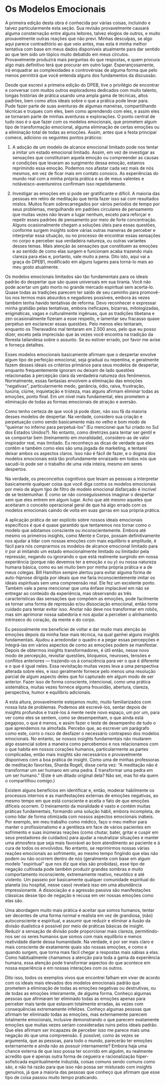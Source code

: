 # Os Modelos Emocionais

A primeira edição desta obra é conhecida por várias coisas, incluindo e talvez particularmente esta seção. Sua revisão provavelmente causará alguma consternação entre alguns leitores, talvez elogios de outros, e muito provavelmente outras reações que não previ. Minhas desculpas, se algo aqui parece contraditório ao que veio antes, mas esta é minha melhor tentativa com base em meus dados disponíveis atualmente para dar sentido ao que tem sido um tópico muito debatido em meus círculos. Provavelmente produzirá mais perguntas do que respostas, e quem procura algo mais definitivo terá que procurar em outro lugar. Esperançosamente, irá enquadrar as complexidades e controvérsias de alguma forma que pelo menos permitirá que você entenda alguns dos fundamentos da discussão.

Desde que escrevi a primeira edição do DPEB, tive o privilégio de encontrar e conversar com muitos outros exploradores dedicados com muito talento, longas histórias de prática usando uma ampla gama de técnicas, altos padrões, bem como altos ideais sobre o que a prática pode levar para. Pude fazer parte de suas aventuras de algumas maneiras, compartilhando técnicas e truques com eles, bem como aprendendo com eles, e assim eles se tornaram parte de minhas aventuras e explorações. O ponto central de tudo isso é o que fazer com os modelos emocionais, que prometem algum tipo de transformação emocional, alguma eliminação de certas emoções ou a eliminação total de todas as emoções. Assim, antes que a festa principal comece, adiciono os seguintes pontos práticos:

1. A adoção de um modelo de alcance emocional limitado pode nos tentar a imitar um estado emocional limitado. Assim, em vez de investigar as sensações que constituíram aquela emoção ou compreender as causas e condições que levaram ao surgimento dessa emoção, estamos reprimindo essa emoção. Podemos nos afastar cada vez mais de nós mesmos, em vez de ficar mais em contato conosco. As experiências do mundo real com a minha própria prática e as de meus valentes e notáveis ​​co-aventureiros confirmam isso repetidamente.

2. Investigar as emoções em si pode ser gratificante e difícil. A maioria das pessoas em retiro de meditação que tenta fazer isso sai com resultados mistos. Muitos ficam sobrecarregados por vários períodos de tempo por seus problemas, mergulhando em padrões circulares de pensamento que muitas vezes não levam a lugar nenhum, exceto para reforçar e repetir esses padrões de pensamento por meio de forte concentração. Alguns ocasionalmente chegam a soluções úteis para essas questões, conforme surgem insights sobre várias outras maneiras de perceber e interpretar essa situação, ou no processo de encontrar essas sensações no corpo e perceber sua verdadeira natureza, ou outras variantes desses temas. Mais atenção às sensações que constituem as emoções e ao sentido de como elas surgem e funcionam acaba trazendo mais clareza para elas e, portanto, vale muito a pena. Dito isto, aqui vai a graça do DPEB1, modificado em alguns lugares para torná-lo mais ao meu gosto atualmente.

Os modelos emocionais limitados são tão fundamentais para os ideais padrão do despertar que são quase universais em sua tirania. Você não pode acertar um gato morto no grande mercado espiritual sem acertá-lo. Quase todas as tradições parecem ter saído de seu caminho para promovê-los nos termos mais absurdos e negadores possíveis, embora às vezes também tenha havido tentativas de reforma. Devo reconhecer e expressar minha gratidão pelas tentativas, embora ineficazes, bizarras, mitologizadas, enigmáticas, vagas e culturalmente ingênuas, que as tradições tibetana e zen ocasionalmente fizeram a esse respeito, e lamentar seu fracasso quase perpétuo em esclarecer essas questões. Pelo menos eles tentaram, enquanto os Theravadins mal tentaram em 2.500 anos, pelo que eu posso dizer, exceto pela imprecisão que às vezes você encontra na tradição da floresta tailandesa sobre o assunto. Se eu estiver errado, por favor me avise e forneça detalhes. 

Esses modelos emocionais basicamente afirmam que o despertar envolve algum tipo de perfeição emocional, seja gradual ou repentina, e geralmente fazem desses ideais os critérios primários para seus modelos de despertar, enquanto frequentemente ignoram ou deixam de lado questões relacionadas à percepção clara da verdadeira natureza dos fenômenos. Normalmente, essas fantasias envolvem a eliminação das emoções “negativas”, particularmente medo, ganância, ódio, raiva, frustração, luxúria, ciúme, inquietação e tristeza, mas alguns afirmam eliminar todas as emoções, ponto final. Em um nível mais fundamental, eles prometem a eliminação de todas as formas emocionais de atração e aversão.

Como tenho certeza de que você já pode dizer, não sou fã da maioria desses modelos de despertar. Na verdade, considero sua criação e perpetuação como sendo basicamente más no velho e bom modo de “queimar no inferno para perpetuá-los” (Eu mencionei que fui criado no Sul dos Estados Unidos?). No entanto, como diretrizes para tentar ser gentil e se comportar bem (treinamento em moralidade), considero-as de valor inspirador real, mas limitado. Eu reconheço as dicas de verdade que eles contêm e também como eles são uma jogada de marketing, e tentarei deixar ambos os aspectos claros. Isso não é fácil de fazer, e o dogma dos modelos emocionais está tão profundamente enraizado em todos nós que sacudi-lo pode ser o trabalho de uma vida inteira, mesmo em seres despertos.

Na verdade, os preconceitos cognitivos que levam as pessoas a interpretar basicamente qualquer coisa que você diga contra os modelos emocionais por meio de algum tipo de filtro de modelo emocional disfarçado é incrível de se testemunhar. É como se não conseguíssemos imaginar o despertar sem que eles entrem em algum lugar. Acho que até mesmo aqueles que aceitaram o conceito operacional geral de que há algo errado com os modelos emocionais caindo de volta em suas garras em sua própria prática.

A aplicação prática de ser explícito sobre nossos ideais emocionais específicos é que é quase garantido que tentaremos nos tornar como o modelo que adotamos consciente ou inconscientemente. Embora até mesmo os primeiros insights, como Mente e Corpo, possam definitivamente nos ajudar a lidar com nossas emoções com mais equilíbrio e amplitude, é fácil para nós comprarmos os modelos de alcance emocional limitado para ir por aí imitando um estado emocionalmente limitado ou limitador pela repressão, negando ou ignorando o que está realmente surgindo em nossa experiência (porque não devemos ter a emoção _x_ ou _y_) ou nossa natureza humana básica, como eu sei muito bem por minha própria prática e a de meus colegas. Bill Hamilton sempre alertou para evitar alguma forma de auto-hipnose dirigida por ideais que me faria inconscientemente imitar os ideais espirituais sem uma compreensão real. Ele fez um excelente ponto. Também vale a pena mencionar que uma ênfase implacável em não se entregar ao conteúdo da experiência, mas observando as três características das sensações que compõem as emoções, pode facilmente se tornar uma forma de repressão e/ou dissociação emocional, então tome cuidado para tentar evitar isso. Anotar não deve nos transformar em robôs, mas sim aprimorar nossa sabedoria e nos ajudar a perceber o alinhamento intrínseco do coração, da mente e do corpo.

Eu pessoalmente me beneficiei de voltar e dar muito mais atenção às emoções depois da minha fase mais técnica, na qual ganhei alguns insights fundamentais. Ajudou a arredondar o quadro e a pegar essas percepções e integrá-las em vários aspectos de como as emoções podem se manifestar. Depois de obtermos insights transformadores, é útil então, nesse novo modo de percepção, revisitar questões, bloqueios, neuroses, tensões e conflitos anteriores — trazendo-os à consciência para ver o que é diferente e o que é igual neles. Essa revisitação muitas vezes leva a uma perspectiva alterada sobre eles, e isso geralmente fornece pelo menos uma resolução parcial de algum aspecto deles que foi capturado em algum modo de ser anterior. Fazer isso de forma consciente, intencional, como uma prática sistemática, muitas vezes fornece alguma frouxidão, abertura, clareza, perspectiva, humor e equilíbrio adicionais.

A esta altura, provavelmente estejamos muito, muito familiarizados com nossa lista de problemas. Podemos até escrevê-los, sentar depois de insights profundos e trazê-los à mente neste novo espaço, um por um, para ver como eles se sentem, como se desempenham, o que ainda está pegajoso, o que é menos, e assim fazer o teste de desempenho de tudo o que aprendemos na almofada. Percebo que, ao escrever um parágrafo como este, corro o risco de desfazer o necessário contrapeso dos modelos emocionais. No entanto, se nossos insights fundamentais não mudarem algo essencial sobre a maneira como percebemos e nos relacionamos com o que habita em nossos corações humanos, particularmente as partes complicadas, então mais insights são necessários e provavelmente disponíveis com a boa prática de insight. Como uma de minhas professoras de meditação favoritas, Sharda Rogell, disse certa vez: “A meditação não é transformar um ser humano em uma pedra. É transformar uma pedra em um ser humano.” (Este é um ditado original dela? Não sei, mas foi ela quem o compartilhou comigo.)

Existem alguns benefícios em identificar e, então, moderar habilmente os processos internos e as manifestações externas de emoções negativas, ao mesmo tempo em que está consciente e aceita o fato de que emoções difíceis ocorrem. O treinamento da moralidade é vasto e contém muitas práticas fundamentais, formando uma solução hábil, embora incompleta, de como lidar de forma otimizada com nossos aspectos emocionais inábeis. Por exemplo, em meu trabalho como médico, faço o meu melhor para manter o profissionalismo e a gentileza em face de vários pacientes em sofrimento e suas inúmeras reações (como chutar, bater, gritar e cuspir em seus prestadores de cuidados) para ajudar a neutralizar situações e manter uma atmosfera que seja mais favorável ao bom atendimento ao paciente e à cura de todos os envolvidos. No entanto, se reprimirmos nossas várias reações emocionais ao sofrimento, ao mesmo tempo fingindo que elas não podem ou não ocorrem dentro de nós (geralmente com base em algum modelo "espiritual" que nos diz que elas são proibidas), esse tipo de negação cultivada pode também produzir grandes sombras e muito comportamento inconsciente, extremamente reativo, neurótico e até violento. Um passeio por basicamente qualquer comunidade espiritual do planeta (ou hospital, nesse caso) revelará isso em uma abundância impressionante. A dissociação e a agressão passiva são manifestações clássicas desse tipo de negação e recusa em ver nossas emoções como elas são.

Uma abordagem muito mais prática é aceitar que somos humanos, tentar ser decentes de uma forma normal e realista em vez de grandiosa, (não) autoconsciente e espiritual, e assumir que reduzir e eliminar a ilusão da divisão dualística é possível por meio de práticas básicas de insight. Reduzir a sensação de divisão pode proporcionar mais clareza, permitindo-nos ser os seres humanos que somos com mais equilíbrio e menos reatividade diante dessa humanidade. Na verdade, é por ser mais claro e mais consciente de exatamente quais são nossas emoções, e como e quando surgem, que torna mais fácil chegar a respostas mais sábias a elas. Como habitualmente chamamos a atenção para toda a gama da experiência humana, essa atenção pode transformar aspectos do que acontece em nossa experiência e em nossas interações com os outros.

Dito isso, todos os exemplos vivos que encontrei falham em viver de acordo com os ideais mais elevados dos modelos emocionais padrão que prometem a eliminação de todas as emoções negativas ou destrutivas, ou de todas as emoções inteiramente, de alguma forma. Conheço algumas pessoas que afirmaram ter eliminado todas as emoções apenas para perceber mais tarde que estavam totalmente erradas, às vezes com consequências extremamente infelizes. Conheço algumas pessoas que afirmam ter eliminado todas as emoções, mas externamente parecem totalmente emocionais, inclusive demonstrando o que parecem exatamente emoções que muitas vezes seriam consideradas ruins pelos ideais padrão. Que eles afirmam ser incapazes de perceber isso me parece mais uma negação do que uma compreensão. É possível, como às vezes se argumenta, que as pessoas, para todo o mundo, parecerão ter emoções externamente e ainda não as possuir internamente? Embora haja uma chance externa de que isso possa ter ocorrido em alguém, eu realmente acredito que é apenas outra forma de cegueira e racionalização hiper-sofisticada espiritualmente induzida, coisas comuns sendo comuns como são, e não há razão para que isso não possa ser misturado com insights genuínos, já que a maioria das pessoas que conheço que afirmam que esse tipo de coisa passou muito tempo praticando.
